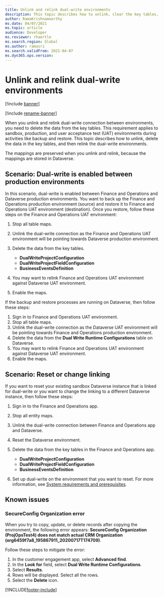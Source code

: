 ```yaml
---
title: Unlink and relink dual-write environments
description: This topic describes how to unlink, clear the key tables, and then relink dual-write environments.
author: RamaKrishnamoorthy
ms.date: 04/07/2021
ms.topic: article
audience: Developer
ms.reviewer: rhaertle
ms.search.region: Global
ms.author: ramasri
ms.search.validFrom: 2021-04-07
ms.dyn365.ops.version:
---
```


# Unlink and relink dual-write environments

[!include [banner](../../includes/banner.md)]

[!include [rename-banner](~/includes/cc-data-platform-banner.md)]

When you unlink and relink dual-write connection between environments, you need to delete the data from the key tables. This requirement applies to sandbox, production, and user acceptance test (UAT) environments during activities like backup and restore. This topic describes how to unlink, delete the data in the key tables, and then relink the dual-write environments.

The mappings are preserved when you unlink and relink, because the mappings are stored in Dataverse.

## Scenario: Dual-write is enabled between production environments

In this scenario, dual-write is enabled between Finance and Operations and Dataverse production environments. You want to back up the Finance and Operations production environment (source) and restore it to Finance and Operations UAT environment (destination). Once you restore, follow these steps on the Finance and Operations UAT environment:

1. Stop all table maps.
2. Unlink the dual-write connection as the Finance and Operations UAT environment will be pointing towards Dataverse production environment.
3. Delete the data from the key tables.

    - **DualWriteProjectConfiguration**
    - **DualWriteProjectFieldConfiguration**
    - **BusinessEventsDefinition**

4. You may want to relink Finance and Operations UAT environment against Dataverse UAT environment. 
5. Enable the maps.

If the backup and restore processes are running on Dataverse, then follow these steps:

1. Sign in to Finance and Operations UAT environment.
2. Stop all table maps.
3. Unlink the dual-write connection as the Dataverse UAT environment will be pointing towards Finance and Operations production environment.
4. Delete the data from the **Dual Write Runtime Configurations** table on Dataverse.
5. You may want to relink Finance and Operations UAT environment against Dataverse UAT environment.
6. Enable the maps.

## Scenario: Reset or change linking

If you want to reset your existing sandbox Dataverse instance that is linked for dual-write or you want to change the linking to a different Dataverse instance, then follow these steps:

1. Sign in to the Finance and Operations app.
2. Stop all entity maps.
3. Unlink the dual-write connection between Finance and Operations app and Dataverse.
5. Reset the Dataverse environment.
6. Delete the data from the key tables in the Finance and Operations app.

    - **DualWriteProjectConfiguration**
    - **DualWriteProjectFieldConfiguration**
    - **BusinessEventsDefinition**

7. Set up dual-write on the environment that you want to reset. For more information, see [System requirements and prerequisites](requirements-and-prerequisites.md).

## Known issues

### SecureConfig Organization error

When you try to copy, update, or delete records after copying the environment, the following error appears: **SecureConfig Organization (ProjOpsTest4) does not match actual CRM Organization (org6459f7a8_195867911_20200717T174709)**.

Follow these steps to mitigate the error:

1. In the customer engagement app, select **Advanced find**.
2. In the **Look for** field, select **Dual Write Runtime Configurations**.
3. Select **Results**.
4. Rows will be displayed. Select all the rows.
5. Select the **Delete** icon.

[!INCLUDE[footer-include](../../../../includes/footer-banner.md)]
